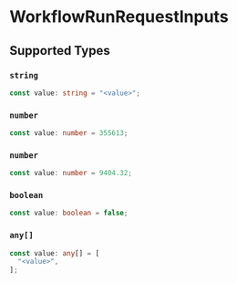 # WorkflowRunRequestInputs


## Supported Types

### `string`

```typescript
const value: string = "<value>";
```

### `number`

```typescript
const value: number = 355613;
```

### `number`

```typescript
const value: number = 9404.32;
```

### `boolean`

```typescript
const value: boolean = false;
```

### `any[]`

```typescript
const value: any[] = [
  "<value>",
];
```

